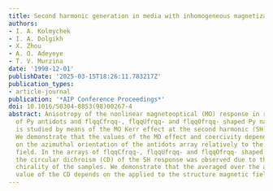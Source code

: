 ```yaml
---
title: Second harmonic generation in media with inhomogeneous magnetization
authors:
- I. A. Kolmychek
- I. A. Dolgikh
- X. Zhou
- A. O. Adeyeye
- T. V. Murzina
date: '1998-12-01'
publishDate: '2025-03-15T18:26:11.783217Z'
publication_types:
- article-journal
publication: '*AIP Conference Proceedings*'
doi: 10.1016/S0304-8853(98)00267-4
abstract: Anisotropy of the nonlinear magnetooptical (MO) response in regular arrays
  of Py antidots and flqqСfrqq-, flqqUfrqq- and flqqOfrqq- shaped Py nanoelements
  is studied by means of the MO Kerr effect at the second harmonic (SH) wavelength.
  We demonstrate that the values of the MO effect and coercivity depend substantially
  on the azimuthal orientation of the antidots array relatively to the external magnetic
  field. In the arrays of flqqСfrqq-, flqqUfrqq- and flqqOfrqq- shaped Py nanoelements
  the circular dichroism (CD) of the SH response was observed due to the extrinsic
  chirality of the samples. We demonstrate that the averaged over the azimuthal angle
  value of the CD depends on the applied to the structure magnetic field.
---
```

